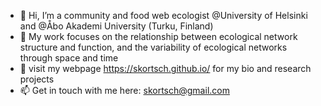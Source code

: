 - 👋 Hi, I’m a community and food web ecologist @University of Helsinki and @Åbo Akademi University (Turku, Finland)
- 👀 My work focuses on the relationship between ecological network structure and function, and the variability of ecological networks through space and time 
- 🌱 visit my webpage https://skortsch.github.io/ for my bio and research projects
- 📫 Get in touch with me here: skortsch@gmail.com

<!---
skortsch/skortsch is a ✨ special ✨ repository because its `README.md` (this file) appears on your GitHub profile.
You can click the Preview link to take a look at your changes.
--->
